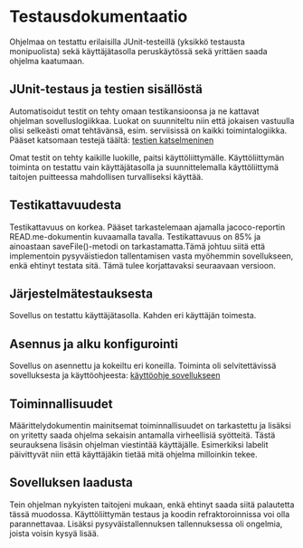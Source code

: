 # Testausdokumentaatio
Ohjelmaa on testattu erilaisilla JUnit-testeillä (yksikkö testausta monipuolista) sekä käyttäjätasolla peruskäytössä sekä yrittäen saada ohjelma kaatumaan.

## JUnit-testaus ja testien sisällöstä
Automatisoidut testit on tehty omaan testikansioonsa ja ne kattavat ohjelman sovelluslogiikkaa. Luokat on suunniteltu niin että jokaisen vastuulla olisi selkeästi omat tehtävänsä, esim. serviisissä on kaikki toimintalogiikka. Pääset katsomaan testejä täältä: [testien katselmeninen](https://github.com/Mazaalto/ot-harjoitustyo2020/tree/master/harjoitusty%C3%B6/OpiskeluKello/src/test/java)

Omat testit on tehty kaikille luokille, paitsi käyttöliittymälle. Käyttöliittymän toiminta on testattu vain käyttäjätasolla ja suunnittelemalla käyttöliittymä taitojen puitteessa mahdollisen turvalliseksi käyttää.

## Testikattavuudesta
Testikattavuus on korkea. Pääset tarkastelemaan ajamalla jacoco-reportin READ.me-dokumentin kuvaamalla tavalla. Testikattavuus on 85% ja ainoastaan saveFile()-metodi on tarkastamatta.Tämä johtuu siitä että implementoin pysyväistiedon tallentamisen vasta myöhemmin sovellukseen, enkä ehtinyt testata sitä. Tämä tulee korjattavaksi seuraavaan versioon.

## Järjestelmätestauksesta
Sovellus on testattu käyttäjätasolla. Kahden eri käyttäjän toimesta.

## Asennus ja alku konfigurointi
Sovellus on asennettu ja kokeiltu eri koneilla. Toiminta oli selvitettävissä sovelluksesta ja käyttöohjeesta: [käyttöohje sovellukseen](https://github.com/Mazaalto/ot-harjoitustyo2020/blob/master/dokumentaatio/kayttoohje.md)

## Toiminnallisuudet
Määrittelydokumentin mainitsemat toiminnallisuudet on tarkastettu ja lisäksi on yritetty saada ohjelma sekaisin antamalla virheellisiä syötteitä. Tästä seurauksena lisäsin ohjelman viestintää käyttäjälle. Esimerkiksi labelit päivittyvät niin että käyttäjäkin tietää mitä ohjelma milloinkin tekee.

## Sovelluksen laadusta
Tein ohjelman nykyisten taitojeni mukaan, enkä ehtinyt saada siitä palautetta tässä muodossa. Käyttöliittymän testaus ja koodin refraktoroinnissa voi olla parannettavaa. Lisäksi pysyväistallennuksen tallennuksessa oli ongelmia, joista voisin kysyä lisää.
